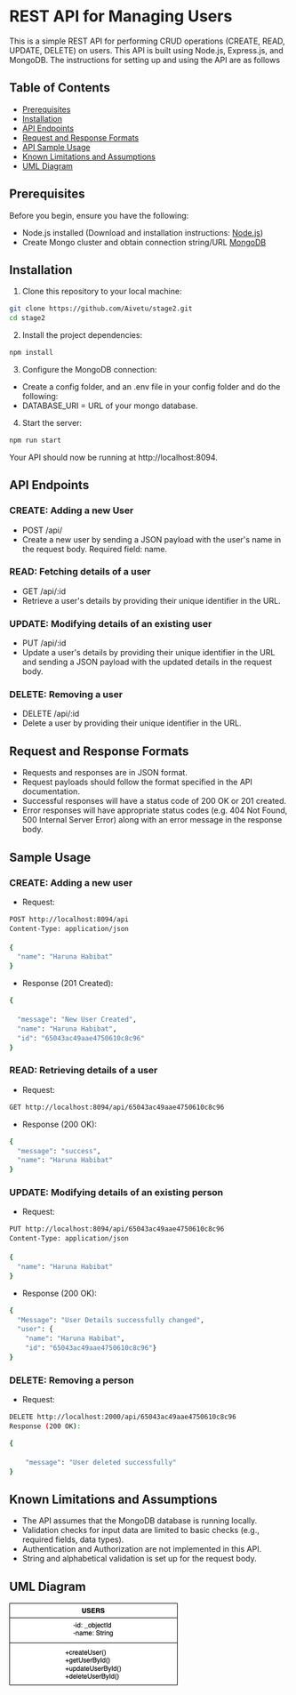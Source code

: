 # REST API for Managing Users
This is a simple REST API for performing CRUD operations (CREATE, READ, UPDATE, DELETE) on users. This API is built using Node.js, Express.js, and MongoDB. The instructions for setting up and using the API are as follows

## Table of Contents
- [Prerequisites](#prerequisites)
- [Installation](#installation)
- [API Endpoints](#api_endpoints)
- [Request and Response Formats](#response_formats)
- [ API Sample Usage](#sample_usage)
- [Known Limitations and Assumptions](#known_limitations)
- [UML Diagram](#uml_diagram)

## Prerequisites
Before you begin, ensure you have the following:

- Node.js installed (Download and installation instructions: [Node.js](https://nodejs.org))
- Create Mongo cluster and obtain connection string/URL [MongoDB](https://www.mongodb.com/docs/atlas/getting-started/)

## Installation
1. Clone this repository to your local machine:

```bash
git clone https://github.com/Aivetu/stage2.git
cd stage2
```
2. Install the project dependencies:
```bash
npm install
```

3. Configure the MongoDB connection:

- Create a config folder, and an .env file in your config folder and do the following:
- DATABASE_URI = URL of your mongo database.


4. Start the server:

```bash
npm run start
```
Your API should now be running at http://localhost:8094.

## API Endpoints

### CREATE: Adding a new User
- POST /api/
- Create a new user by sending a JSON payload with the user's name in the request body. Required field: name.

### READ: Fetching details of a user
- GET /api/:id
- Retrieve a user's details by providing their unique identifier in the URL.

### UPDATE: Modifying details of an existing user
- PUT /api/:id
- Update a user's details by providing their unique identifier in the URL and sending a JSON payload with the updated details in the request body.

### DELETE: Removing a user
- DELETE /api/:id
- Delete a user by providing their unique identifier in the URL.

## Request and Response Formats

- Requests and responses are in JSON format.
- Request payloads should follow the format specified in the API documentation.
- Successful responses will have a status code of 200 OK or 201 created.
- Error responses will have appropriate status codes (e.g. 404 Not Found, 500 Internal Server Error) along with an error message in the response body.

## Sample Usage

### CREATE: Adding a new user
- Request:

```bash
POST http://localhost:8094/api
Content-Type: application/json

{
  "name": "Haruna Habibat"
}
```
- Response (201 Created):

```bash
{

  "message": "New User Created",
  "name": "Haruna Habibat",
  "id": "65043ac49aae4750610c8c96"
}
```

### READ: Retrieving details of a user

- Request:
```bash
GET http://localhost:8094/api/65043ac49aae4750610c8c96
```

- Response (200 OK):

```bash
{
  "message": "success",
  "name": "Haruna Habibat"
}
```

### UPDATE: Modifying details of an existing person

- Request:
```bash
PUT http://localhost:8094/api/65043ac49aae4750610c8c96
Content-Type: application/json

{
  "name": "Haruna Habibat"
}
```

- Response (200 OK):

```bash
{
  "Message": "User Details successfully changed",
  "user": {
    "name": "Haruna Habibat",
    "id": "65043ac49aae4750610c8c96"}
}
```

### DELETE: Removing a person

- Request:

```bash
DELETE http://localhost:2000/api/65043ac49aae4750610c8c96
Response (200 OK):
```
```bash
{
    
    "message": "User deleted successfully"
}
```

## Known Limitations and Assumptions

- The API assumes that the MongoDB database is running locally.
- Validation checks for input data are limited to basic checks (e.g., required fields, data types).
- Authentication and Authorization are not implemented in this API.
- String and alphabetical validation is set up for the request body.


## UML Diagram
![UML Diagram](./src/public/umlStage2.png)